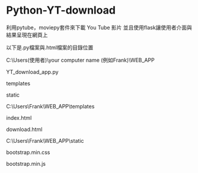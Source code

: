# Python-YT-download
利用pytube，moviepy套件來下載 You Tube 影片
並且使用flask讓使用者介面與結果呈現在網頁上

以下是.py檔案與.html檔案的目錄位置

C:\Users(使用者)\your computer name (例如Frank)\WEB_APP

  YT_download_app.py
  
  templates
  
  static
  
C:\Users\Frank\WEB_APP\templates

  index.html
  
  download.html

C:\Users\Frank\WEB_APP\static

  bootstrap.min.css
  
  bootstrap.min.js
  
